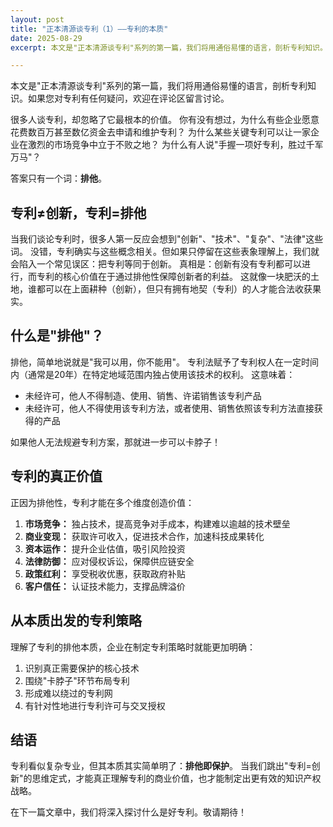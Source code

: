 ```yaml
---
layout: post 
title: "正本清源谈专利（1）——专利的本质"
date: 2025-08-29
excerpt: 本文是"正本清源谈专利"系列的第一篇，我们将用通俗易懂的语言，剖析专利知识。如果您对专利有任何疑问，欢迎在评论区留言讨论。

---
```


本文是"正本清源谈专利"系列的第一篇，我们将用通俗易懂的语言，剖析专利知识。如果您对专利有任何疑问，欢迎在评论区留言讨论。

很多人谈专利，却忽略了它最根本的价值。
你有没有想过，为什么有些企业愿意花费数百万甚至数亿资金去申请和维护专利？
为什么某些关键专利可以让一家企业在激烈的市场竞争中立于不败之地？
为什么有人说"手握一项好专利，胜过千军万马"？

答案只有一个词：**排他**。

## 专利≠创新，专利=排他

当我们谈论专利时，很多人第一反应会想到"创新"、"技术"、"复杂"、"法律"这些词。
没错，专利确实与这些概念相关。但如果只停留在这些表象理解上，我们就会陷入一个常见误区：把专利等同于创新。
真相是：创新有没有专利都可以进行，而专利的核心价值在于通过排他性保障创新者的利益。
这就像一块肥沃的土地，谁都可以在上面耕种（创新），但只有拥有地契（专利）的人才能合法收获果实。

## 什么是"排他"？

排他，简单地说就是"我可以用，你不能用"。
专利法赋予了专利权人在一定时间内（通常是20年）在特定地域范围内独占使用该技术的权利。
这意味着：

* 未经许可，他人不得制造、使用、销售、许诺销售该专利产品
* 未经许可，他人不得使用该专利方法，或者使用、销售依照该专利方法直接获得的产品

如果他人无法规避专利方案，那就进一步可以卡脖子！

## 专利的真正价值

正因为排他性，专利才能在多个维度创造价值：

1.  **市场竞争：** 独占技术，提高竞争对手成本，构建难以逾越的技术壁垒
2.  **商业变现：** 获取许可收入，促进技术合作，加速科技成果转化
3.  **资本运作：** 提升企业估值，吸引风险投资
4.  **法律防御：** 应对侵权诉讼，保障供应链安全
5.  **政策红利：** 享受税收优惠，获取政府补贴
6.  **客户信任：** 认证技术能力，支撑品牌溢价

## 从本质出发的专利策略

理解了专利的排他本质，企业在制定专利策略时就能更加明确：

1.  识别真正需要保护的核心技术
2.  围绕"卡脖子"环节布局专利
3.  形成难以绕过的专利网
4.  有针对性地进行专利许可与交叉授权

## 结语

专利看似复杂专业，但其本质其实简单明了：**排他即保护**。
当我们跳出"专利=创新"的思维定式，才能真正理解专利的商业价值，也才能制定出更有效的知识产权战略。

在下一篇文章中，我们将深入探讨什么是好专利。敬请期待！
